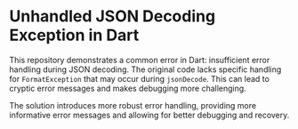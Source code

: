 # Unhandled JSON Decoding Exception in Dart

This repository demonstrates a common error in Dart: insufficient error handling during JSON decoding. The original code lacks specific handling for `FormatException` that may occur during `jsonDecode`. This can lead to cryptic error messages and makes debugging more challenging.

The solution introduces more robust error handling, providing more informative error messages and allowing for better debugging and recovery.
